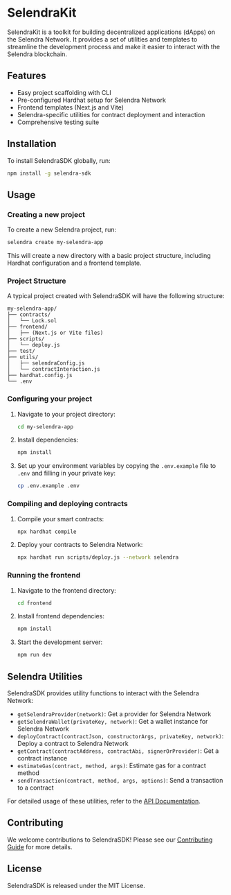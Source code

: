 # SelendraKit

SelendraKit is a toolkit for building decentralized applications (dApps) on the Selendra Network. It provides a set of utilities and templates to streamline the development process and make it easier to interact with the Selendra blockchain.

## Features

- Easy project scaffolding with CLI
- Pre-configured Hardhat setup for Selendra Network
- Frontend templates (Next.js and Vite)
- Selendra-specific utilities for contract deployment and interaction
- Comprehensive testing suite

## Installation

To install SelendraSDK globally, run:

```bash
npm install -g selendra-sdk
```

## Usage

### Creating a new project

To create a new Selendra project, run:

```bash
selendra create my-selendra-app
```

This will create a new directory with a basic project structure, including Hardhat configuration and a frontend template.

### Project Structure

A typical project created with SelendraSDK will have the following structure:

```
my-selendra-app/
├── contracts/
│   └── Lock.sol
├── frontend/
│   ├── (Next.js or Vite files)
├── scripts/
│   └── deploy.js
├── test/
├── utils/
│   ├── selendraConfig.js
│   └── contractInteraction.js
├── hardhat.config.js
└── .env
```

### Configuring your project

1. Navigate to your project directory:
   ```bash
   cd my-selendra-app
   ```

2. Install dependencies:
   ```bash
   npm install
   ```

3. Set up your environment variables by copying the `.env.example` file to `.env` and filling in your private key:
   ```bash
   cp .env.example .env
   ```

### Compiling and deploying contracts

1. Compile your smart contracts:
   ```bash
   npx hardhat compile
   ```

2. Deploy your contracts to Selendra Network:
   ```bash
   npx hardhat run scripts/deploy.js --network selendra
   ```

### Running the frontend

1. Navigate to the frontend directory:
   ```bash
   cd frontend
   ```

2. Install frontend dependencies:
   ```bash
   npm install
   ```

3. Start the development server:
   ```bash
   npm run dev
   ```

## Selendra Utilities

SelendraSDK provides utility functions to interact with the Selendra Network:

- `getSelendraProvider(network)`: Get a provider for Selendra Network
- `getSelendraWallet(privateKey, network)`: Get a wallet instance for Selendra Network
- `deployContract(contractJson, constructorArgs, privateKey, network)`: Deploy a contract to Selendra Network
- `getContract(contractAddress, contractAbi, signerOrProvider)`: Get a contract instance
- `estimateGas(contract, method, args)`: Estimate gas for a contract method
- `sendTransaction(contract, method, args, options)`: Send a transaction to a contract

For detailed usage of these utilities, refer to the [API Documentation](docs/API.md).

## Contributing

We welcome contributions to SelendraSDK! Please see our [Contributing Guide](contribute.md) for more details.

## License

SelendraSDK is released under the MIT License.
